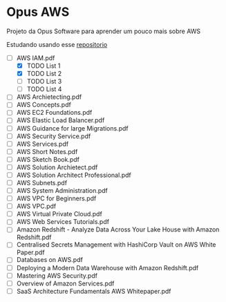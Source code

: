 # Opus AWS

Projeto da Opus Software para aprender um pouco mais sobre AWS

Estudando usando esse [repositorio](https://github.com/ahmedtariq01/Cloud-DevOps-Learning-Resources/tree/main/AWS%20Learning)

- [ ] AWS IAM.pdf
	- [x] TODO List 1
	- [x] TODO List 2
	- [ ] TODO List 3
	- [ ] TODO List 4
- [ ] AWS Archietecting.pdf
- [ ] AWS Concepts.pdf
- [ ] AWS EC2 Foundations.pdf
- [ ] AWS Elastic Load Balancer.pdf
- [ ] AWS Guidance for large Migrations.pdf
- [ ] AWS Security Service.pdf
- [ ] AWS Services.pdf
- [ ] AWS Short Notes.pdf
- [ ] AWS Sketch Book.pdf
- [ ] AWS Solution Archietect.pdf
- [ ] AWS Solution Architect Professional.pdf
- [ ] AWS Subnets.pdf
- [ ] AWS System Administration.pdf
- [ ] AWS VPC for Beginners.pdf
- [ ] AWS VPC.pdf
- [ ] AWS Virtual Private Cloud.pdf
- [ ] AWS Web Services Tutorials.pdf
- [ ] Amazon Redshift - Analyze Data Across Your Lake House with Amazon Redshift.pdf
- [ ] Centralised Secrets Management with HashiCorp Vault on AWS White Paper.pdf
- [ ] Databases on AWS.pdf
- [ ] Deploying a Modern Data Warehouse with Amazon Redshift.pdf
- [ ] Mastering AWS Security.pdf
- [ ] Overview of Amazon Services.pdf
- [ ] SaaS Architecture Fundamentals AWS Whitepaper.pdf
